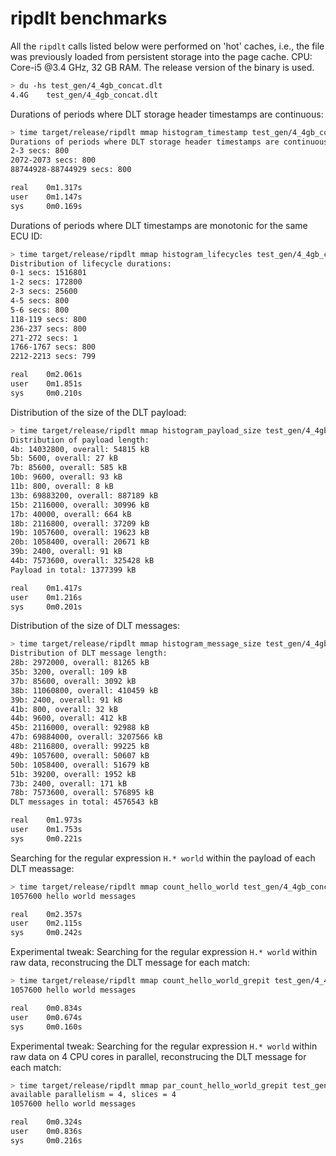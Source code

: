 # ripdlt benchmarks

All the ``ripdlt`` calls listed below were performed on 'hot' caches, i.e., the file was previously loaded from persistent storage into the page cache. CPU: Core-i5 @3.4 GHz, 32 GB RAM.
The release version of the binary is used.

```bash
> du -hs test_gen/4_4gb_concat.dlt
4.4G    test_gen/4_4gb_concat.dlt
```

Durations of periods where DLT storage header timestamps are continuous:
```bash
> time target/release/ripdlt mmap histogram_timestamp test_gen/4_4gb_concat.dlt
Durations of periods where DLT storage header timestamps are continuous:
2-3 secs: 800
2072-2073 secs: 800
88744928-88744929 secs: 800

real    0m1.317s
user    0m1.147s
sys     0m0.169s
```

Durations of periods where DLT timestamps are monotonic for the same ECU ID:
```bash
> time target/release/ripdlt mmap histogram_lifecycles test_gen/4_4gb_concat.dlt
Distribution of lifecycle durations:
0-1 secs: 1516801
1-2 secs: 172800
2-3 secs: 25600
4-5 secs: 800
5-6 secs: 800
118-119 secs: 800
236-237 secs: 800
271-272 secs: 1
1766-1767 secs: 800
2212-2213 secs: 799

real    0m2.061s
user    0m1.851s
sys     0m0.210s
```

Distribution of the size of the DLT payload:
```bash
> time target/release/ripdlt mmap histogram_payload_size test_gen/4_4gb_concat.dlt
Distribution of payload length:
4b: 14032800, overall: 54815 kB
5b: 5600, overall: 27 kB
7b: 85600, overall: 585 kB
10b: 9600, overall: 93 kB
11b: 800, overall: 8 kB
13b: 69883200, overall: 887189 kB
15b: 2116000, overall: 30996 kB
17b: 40000, overall: 664 kB
18b: 2116800, overall: 37209 kB
19b: 1057600, overall: 19623 kB
20b: 1058400, overall: 20671 kB
39b: 2400, overall: 91 kB
44b: 7573600, overall: 325428 kB
Payload in total: 1377399 kB

real    0m1.417s
user    0m1.216s
sys     0m0.201s
```
Distribution of the size of DLT messages:
```bash
> time target/release/ripdlt mmap histogram_message_size test_gen/4_4gb_concat.dlt
Distribution of DLT message length:
28b: 2972000, overall: 81265 kB
35b: 3200, overall: 109 kB
37b: 85600, overall: 3092 kB
38b: 11060800, overall: 410459 kB
39b: 2400, overall: 91 kB
41b: 800, overall: 32 kB
44b: 9600, overall: 412 kB
45b: 2116000, overall: 92988 kB
47b: 69884000, overall: 3207566 kB
48b: 2116800, overall: 99225 kB
49b: 1057600, overall: 50607 kB
50b: 1058400, overall: 51679 kB
51b: 39200, overall: 1952 kB
73b: 2400, overall: 171 kB
78b: 7573600, overall: 576895 kB
DLT messages in total: 4576543 kB

real    0m1.973s
user    0m1.753s
sys     0m0.221s
```
Searching for the regular expression `H.* world` within the payload of each DLT meassage:
```bash
> time target/release/ripdlt mmap count_hello_world test_gen/4_4gb_concat.dlt
1057600 hello world messages

real    0m2.357s
user    0m2.115s
sys     0m0.242s
```
Experimental tweak: Searching for the regular expression `H.* world` within raw data, reconstrucing the DLT message for each match:
```bash
> time target/release/ripdlt mmap count_hello_world_grepit test_gen/4_4gb_concat.dlt
1057600 hello world messages

real    0m0.834s
user    0m0.674s
sys     0m0.160s
```

Experimental tweak: Searching for the regular expression `H.* world` within raw data on 4 CPU cores in parallel, reconstrucing the DLT message for each match:
```bash
> time target/release/ripdlt mmap par_count_hello_world_grepit test_gen/4_4gb_concat.dlt
available parallelism = 4, slices = 4
1057600 hello world messages

real    0m0.324s
user    0m0.836s
sys     0m0.216s
```

